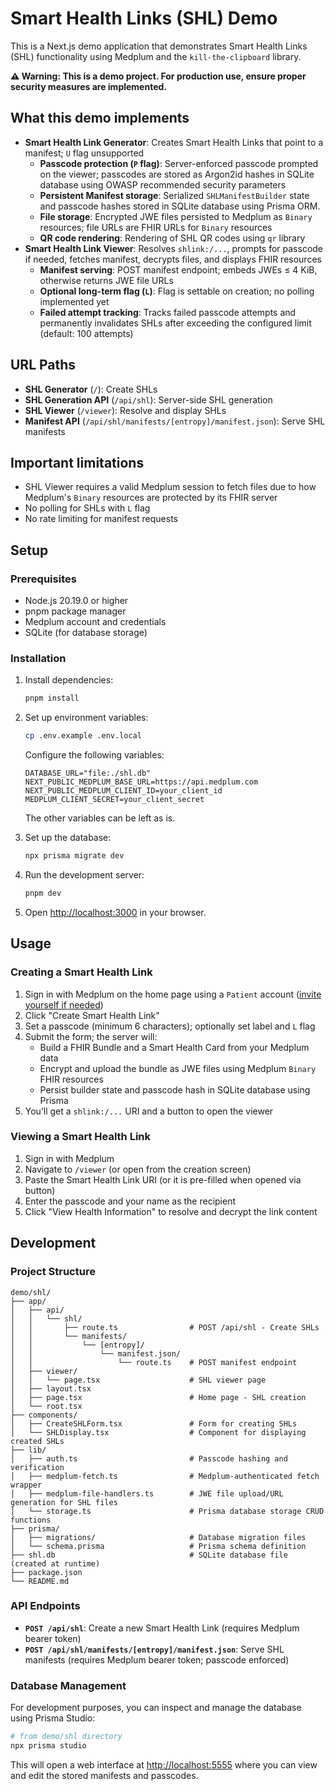 # Smart Health Links (SHL) Demo

This is a Next.js demo application that demonstrates Smart Health Links (SHL) functionality using Medplum and the `kill-the-clipboard` library.

**⚠️ Warning: This is a demo project. For production use, ensure proper security measures are implemented.**

## What this demo implements

- **Smart Health Link Generator**: Creates Smart Health Links that point to a manifest; `U` flag unsupported
    - **Passcode protection (`P` flag)**: Server-enforced passcode prompted on the viewer; passcodes are stored as Argon2id hashes in SQLite database using OWASP recommended security parameters
    - **Persistent Manifest storage**: Serialized `SHLManifestBuilder` state and passcode hashes stored in SQLite database using Prisma ORM.
    - **File storage**: Encrypted JWE files persisted to Medplum as `Binary` resources; file URLs are FHIR URLs for `Binary` resources
    - **QR code rendering**: Rendering of SHL QR codes using `qr` library
- **Smart Health Link Viewer**: Resolves `shlink:/...`, prompts for passcode if needed, fetches manifest, decrypts files, and displays FHIR resources
    - **Manifest serving**: POST manifest endpoint; embeds JWEs ≤ 4 KiB, otherwise returns JWE file URLs
    - **Optional long-term flag (`L`)**: Flag is settable on creation; no polling implemented yet
    - **Failed attempt tracking**: Tracks failed passcode attempts and permanently invalidates SHLs after exceeding the configured limit (default: 100 attempts)

## URL Paths

- **SHL Generator** (`/`): Create SHLs
- **SHL Generation API** (`/api/shl`): Server-side SHL generation
- **SHL Viewer** (`/viewer`): Resolve and display SHLs
- **Manifest API** (`/api/shl/manifests/[entropy]/manifest.json`): Serve SHL manifests

## Important limitations

- SHL Viewer requires a valid Medplum session to fetch files due to how Medplum's `Binary` resources are protected by its FHIR server
- No polling for SHLs with `L` flag
- No rate limiting for manifest requests

## Setup

### Prerequisites

- Node.js 20.19.0 or higher
- pnpm package manager
- Medplum account and credentials
- SQLite (for database storage)

### Installation

1. Install dependencies:
   ```bash
   pnpm install
   ```

2. Set up environment variables:
   ```bash
   cp .env.example .env.local
   ```

   Configure the following variables:
   ```env
   DATABASE_URL="file:./shl.db"
   NEXT_PUBLIC_MEDPLUM_BASE_URL=https://api.medplum.com
   NEXT_PUBLIC_MEDPLUM_CLIENT_ID=your_client_id
   MEDPLUM_CLIENT_SECRET=your_client_secret
   ```

   The other variables can be left as is.

3. Set up the database:
   ```bash
   npx prisma migrate dev
   ```

4. Run the development server:
   ```bash
   pnpm dev
   ```

5. Open [http://localhost:3000](http://localhost:3000) in your browser.

## Usage

### Creating a Smart Health Link

1. Sign in with Medplum on the home page using a `Patient` account ([invite yourself if needed](https://www.medplum.com/docs/app/invite))
2. Click "Create Smart Health Link"
3. Set a passcode (minimum 6 characters); optionally set label and `L` flag
4. Submit the form; the server will:
   - Build a FHIR Bundle and a Smart Health Card from your Medplum data
   - Encrypt and upload the bundle as JWE files using Medplum `Binary` FHIR resources
   - Persist builder state and passcode hash in SQLite database using Prisma
5. You’ll get a `shlink:/...` URI and a button to open the viewer

### Viewing a Smart Health Link

1. Sign in with Medplum
2. Navigate to `/viewer` (or open from the creation screen)
3. Paste the Smart Health Link URI (or it is pre-filled when opened via button)
4. Enter the passcode and your name as the recipient
5. Click "View Health Information" to resolve and decrypt the link content

## Development

### Project Structure

```
demo/shl/
├── app/
│   ├── api/
│   │   └── shl/
│   │       ├── route.ts                # POST /api/shl - Create SHLs
│   │       └── manifests/
│   │           └── [entropy]/
│   │               └── manifest.json/
│   │                   └── route.ts    # POST manifest endpoint
│   ├── viewer/
│   │   └── page.tsx                    # SHL viewer page
│   ├── layout.tsx
│   ├── page.tsx                        # Home page - SHL creation
│   └── root.tsx
├── components/
│   ├── CreateSHLForm.tsx               # Form for creating SHLs
│   └── SHLDisplay.tsx                  # Component for displaying created SHLs
├── lib/
│   ├── auth.ts                         # Passcode hashing and verification
│   ├── medplum-fetch.ts                # Medplum-authenticated fetch wrapper
│   ├── medplum-file-handlers.ts        # JWE file upload/URL generation for SHL files
│   └── storage.ts                      # Prisma database storage CRUD functions
├── prisma/
│   ├── migrations/                     # Database migration files
│   └── schema.prisma                   # Prisma schema definition
├── shl.db                              # SQLite database file (created at runtime)
├── package.json
└── README.md
```

### API Endpoints

- **`POST /api/shl`**: Create a new Smart Health Link (requires Medplum bearer token)
- **`POST /api/shl/manifests/[entropy]/manifest.json`**: Serve SHL manifests (requires Medplum bearer token; passcode enforced)

### Database Management

For development purposes, you can inspect and manage the database using Prisma Studio:

```bash
# from demo/shl directory
npx prisma studio
```

This will open a web interface at [http://localhost:5555](http://localhost:5555) where you can view and edit the stored manifests and passcodes.
